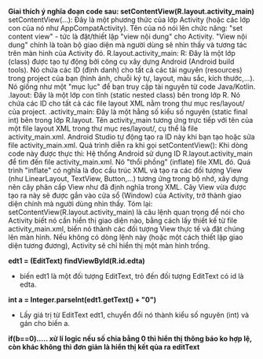 **Gỉai thích ý nghĩa đoạn code sau: setContentView(R.layout.activity_main)**
setContentView(...):
Đây là một phương thức của lớp Activity (hoặc các lớp con của nó như AppCompatActivity).
Tên của nó nói lên chức năng: "set content view" - tức là đặt/thiết lập "view nội dung" cho Activity. "View nội dung" chính là toàn bộ giao diện mà người dùng sẽ nhìn thấy và tương tác trên màn hình của Activity đó.
R.layout.activity_main:
R: Đây là một lớp (class) được tạo tự động bởi công cụ xây dựng Android (Android build tools). Nó chứa các ID (định danh) cho tất cả các tài nguyên (resources) trong project của bạn (hình ảnh, chuỗi ký tự, layout, màu sắc, kích thước,...). Nó giống như một "mục lục" để bạn truy cập tài nguyên từ code Java/Kotlin.
.layout: Đây là một lớp con tĩnh (static nested class) bên trong lớp R. Nó chứa các ID cho tất cả các file layout XML nằm trong thư mục res/layout/ của project.
.activity_main: Đây là một hằng số kiểu số nguyên (static final int) bên trong lớp R.layout. Tên activity_main tương ứng trực tiếp với tên của một file layout XML trong thư mục res/layout/, cụ thể là file activity_main.xml. Android Studio tự động tạo ra ID này khi bạn tạo hoặc sửa file activity_main.xml.
Quá trình diễn ra khi gọi setContentView():
Khi dòng code này được thực thi:
Hệ thống Android sử dụng ID R.layout.activity_main để tìm đến file activity_main.xml.
Nó "thổi phồng" (inflate) file XML đó. Quá trình "inflate" có nghĩa là đọc cấu trúc XML và tạo ra các đối tượng View (như LinearLayout, TextView, Button,...) tương ứng trong bộ nhớ, xây dựng nên cây phân cấp View như đã định nghĩa trong XML.
Cây View vừa được tạo ra này sẽ được gắn vào cửa sổ (Window) của Activity, trở thành giao diện chính mà người dùng nhìn thấy.
Tóm lại:
setContentView(R.layout.activity_main) là câu lệnh quan trọng để nói cho Activity biết nó cần hiển thị giao diện nào, bằng cách lấy thiết kế từ file activity_main.xml, biến nó thành các đối tượng View thực tế và đặt chúng lên màn hình. Nếu không có dòng lệnh này (hoặc một cách thiết lập giao diện tương đương), Activity sẽ chỉ hiển thị một màn hình trống.

**edt1 = (EditText) findViewById(R.id.edta)**
- biến edt1 là một đối tượng EditText, trỏ đến đối tượng EditText có id là edta.

**int a = Integer.parseInt(edt1.getText() + "0")**
- Lấy giá trị từ EditText edt1, chuyển đổi nó thành kiểu số nguyên (int) và gán cho biến a.

**if(b==0)..... xử lí logic nếu số chia bằng 0 thì hiển thị thông báo ko hợp lệ, còn khác không thì đơn giản là hiển thị kết qủa ra editText**


